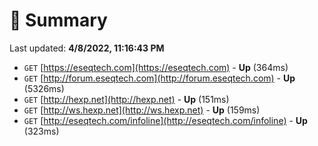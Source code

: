# 📖 Summary
Last updated: **4/8/2022, 11:16:43 PM**

- `GET` [https://eseqtech.com](https://eseqtech.com) - **Up** (364ms)
- `GET` [http://forum.eseqtech.com](http://forum.eseqtech.com) - **Up** (5326ms)
- `GET` [http://hexp.net](http://hexp.net) - **Up** (151ms)
- `GET` [http://ws.hexp.net](http://ws.hexp.net) - **Up** (159ms)
- `GET` [http://eseqtech.com/infoline](http://eseqtech.com/infoline) - **Up** (323ms)
